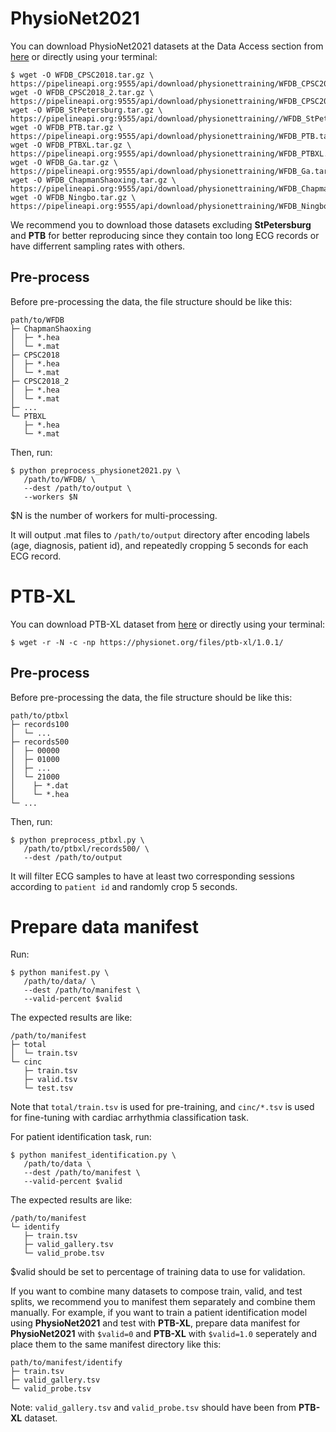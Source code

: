 # PhysioNet2021
You can download PhysioNet2021 datasets at the Data Access section from [here](https://moody-challenge.physionet.org/2021/) or directly using your terminal:
```shell script
$ wget -O WFDB_CPSC2018.tar.gz \
https://pipelineapi.org:9555/api/download/physionettraining/WFDB_CPSC2018.tar.gz/
wget -O WFDB_CPSC2018_2.tar.gz \
https://pipelineapi.org:9555/api/download/physionettraining/WFDB_CPSC2018_2.tar.gz/
wget -O WFDB_StPetersburg.tar.gz \
https://pipelineapi.org:9555/api/download/physionettraining//WFDB_StPetersburg.tar.gz/
wget -O WFDB_PTB.tar.gz \
https://pipelineapi.org:9555/api/download/physionettraining/WFDB_PTB.tar.gz/
wget -O WFDB_PTBXL.tar.gz \
https://pipelineapi.org:9555/api/download/physionettraining/WFDB_PTBXL.tar.gz/
wget -O WFDB_Ga.tar.gz \
https://pipelineapi.org:9555/api/download/physionettraining/WFDB_Ga.tar.gz/
wget -O WFDB_ChapmanShaoxing.tar.gz \
https://pipelineapi.org:9555/api/download/physionettraining/WFDB_ChapmanShaoxing.tar.gz/
wget -O WFDB_Ningbo.tar.gz \
https://pipelineapi.org:9555/api/download/physionettraining/WFDB_Ningbo.tar.gz/
```
We recommend you to download those datasets excluding **StPetersburg** and **PTB** for better reproducing since they contain too long ECG records or have differrent sampling rates with others.

## Pre-process
Before pre-processing the data, the file structure should be like this:
```
path/to/WFDB
├─ ChapmanShaoxing
│  ├─ *.hea
│  └─ *.mat
├─ CPSC2018
│  ├─ *.hea
│  └─ *.mat
├─ CPSC2018_2
│  ├─ *.hea
│  └─ *.mat
├─ ...
└─ PTBXL
   ├─ *.hea
   └─ *.mat
```
Then, run:
```shell script
$ python preprocess_physionet2021.py \
   /path/to/WFDB/ \
   --dest /path/to/output \
   --workers $N
```
$N is the number of workers for multi-processing.

It will output .mat files to `/path/to/output` directory after encoding labels (age, diagnosis, patient id), and repeatedly cropping 5 seconds for each ECG record.

# PTB-XL
You can download PTB-XL dataset from [here](https://physionet.org/content/ptb-xl/1.0.1/) or directly using your terminal:
```shell script
$ wget -r -N -c -np https://physionet.org/files/ptb-xl/1.0.1/
```

## Pre-process
Before pre-processing the data, the file structure should be like this:
```
path/to/ptbxl
├─ records100
│  └─ ...
├─ records500
│  ├─ 00000
│  ├─ 01000
│  ├─ ...
│  └─ 21000
│    ├─ *.dat
│    └─ *.hea
└─ ...
```
Then, run:
```shell script
$ python preprocess_ptbxl.py \
   /path/to/ptbxl/records500/ \
   --dest /path/to/output
```
It will filter ECG samples to have at least two corresponding sessions according to `patient id` and randomly crop 5 seconds.

# Prepare data manifest
Run:
```shell script
$ python manifest.py \
   /path/to/data/ \
   --dest /path/to/manifest \
   --valid-percent $valid
```
The expected results are like:
```
/path/to/manifest
├─ total
│  └─ train.tsv
└─ cinc
   ├─ train.tsv
   ├─ valid.tsv
   └─ test.tsv
```
Note that `total/train.tsv` is used for pre-training, and `cinc/*.tsv` is used for fine-tuning with cardiac arrhythmia classification task.

For patient identification task, run:
```shell script
$ python manifest_identification.py \
   /path/to/data \
   --dest /path/to/manifest \
   --valid-percent $valid
```
The expected results are like:
```shell script
/path/to/manifest
└─ identify
   ├─ train.tsv
   ├─ valid_gallery.tsv
   └─ valid_probe.tsv
```
$valid should be set to percentage of training data to use for validation.


If you want to combine many datasets to compose train, valid, and test splits, we recommend you to manifest them separately and combine them manually. For example, if you want to train a patient identification model using **PhysioNet2021** and test with **PTB-XL**, prepare data manifest for **PhysioNet2021** with `$valid=0` and **PTB-XL** with `$valid=1.0` seperately and place them to the same manifest directory like this:
```shell script
path/to/manifest/identify
├─ train.tsv
├─ valid_gallery.tsv
└─ valid_probe.tsv
```
Note: `valid_gallery.tsv` and `valid_probe.tsv` should have been from **PTB-XL** dataset.